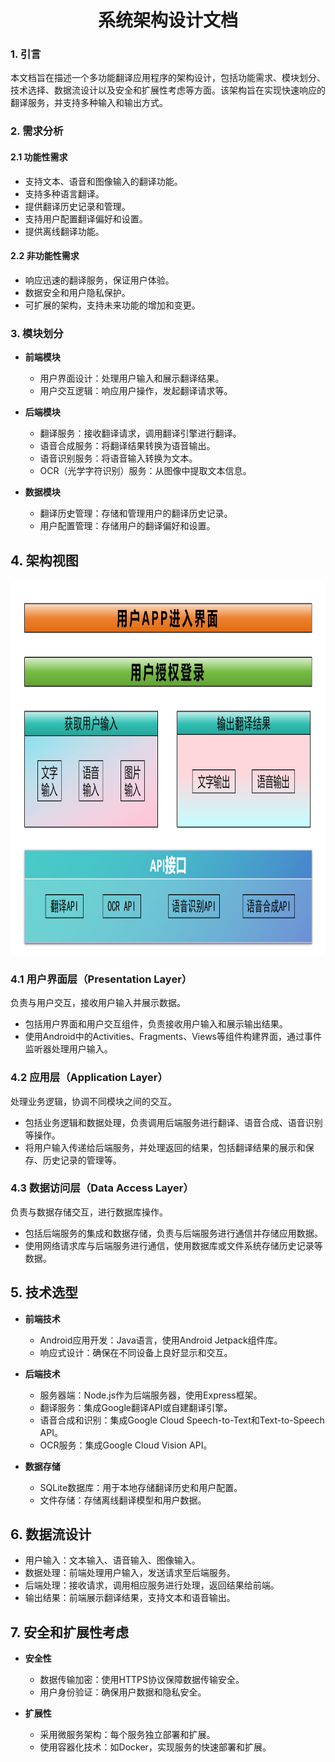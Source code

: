 <h1 align="center">系统架构设计文档</h1>

### 1. 引言
本文档旨在描述一个多功能翻译应用程序的架构设计，包括功能需求、模块划分、技术选择、数据流设计以及安全和扩展性考虑等方面。该架构旨在实现快速响应的翻译服务，并支持多种输入和输出方式。

### 2. 需求分析
#### 2.1 功能性需求
- 支持文本、语音和图像输入的翻译功能。
- 支持多种语言翻译。
- 提供翻译历史记录和管理。
- 支持用户配置翻译偏好和设置。
- 提供离线翻译功能。

#### 2.2 非功能性需求
- 响应迅速的翻译服务，保证用户体验。
- 数据安全和用户隐私保护。
- 可扩展的架构，支持未来功能的增加和变更。

### 3.  模块划分
- **前端模块**
  - 用户界面设计：处理用户输入和展示翻译结果。
  - 用户交互逻辑：响应用户操作，发起翻译请求等。

- **后端模块**
  - 翻译服务：接收翻译请求，调用翻译引擎进行翻译。
  - 语音合成服务：将翻译结果转换为语音输出。
  - 语音识别服务：将语音输入转换为文本。
  - OCR（光学字符识别）服务：从图像中提取文本信息。

- **数据模块**
  - 翻译历史管理：存储和管理用户的翻译历史记录。
  - 用户配置管理：存储用户的翻译偏好和设置。

## 4. 架构视图

<img src="/pics/Arc.png" width="800" height="600">

### 4.1 用户界面层（Presentation Layer）
  负责与用户交互，接收用户输入并展示数据。
- 包括用户界面和用户交互组件，负责接收用户输入和展示输出结果。
- 使用Android中的Activities、Fragments、Views等组件构建界面，通过事件监听器处理用户输入。

### 4.2 应用层（Application Layer）
 处理业务逻辑，协调不同模块之间的交互。
- 包括业务逻辑和数据处理，负责调用后端服务进行翻译、语音合成、语音识别等操作。
- 将用户输入传递给后端服务，并处理返回的结果，包括翻译结果的展示和保存、历史记录的管理等。

### 4.3 数据访问层（Data Access Layer）
负责与数据存储交互，进行数据库操作。

- 包括后端服务的集成和数据存储，负责与后端服务进行通信并存储应用数据。
- 使用网络请求库与后端服务进行通信，使用数据库或文件系统存储历史记录等数据。


## 5. 技术选型
- **前端技术**
  - Android应用开发：Java语言，使用Android Jetpack组件库。
  - 响应式设计：确保在不同设备上良好显示和交互。
  
- **后端技术**
  - 服务器端：Node.js作为后端服务器，使用Express框架。
  - 翻译服务：集成Google翻译API或自建翻译引擎。
  - 语音合成和识别：集成Google Cloud Speech-to-Text和Text-to-Speech API。
  - OCR服务：集成Google Cloud Vision API。

- **数据存储**
  - SQLite数据库：用于本地存储翻译历史和用户配置。
  - 文件存储：存储离线翻译模型和用户数据。

## 6. 数据流设计
- 用户输入：文本输入、语音输入、图像输入。
- 数据处理：前端处理用户输入，发送请求至后端服务。
- 后端处理：接收请求，调用相应服务进行处理，返回结果给前端。
- 输出结果：前端展示翻译结果，支持文本和语音输出。

## 7. 安全和扩展性考虑
- **安全性**
  - 数据传输加密：使用HTTPS协议保障数据传输安全。
  - 用户身份验证：确保用户数据和隐私安全。

- **扩展性**
  - 采用微服务架构：每个服务独立部署和扩展。
  - 使用容器化技术：如Docker，实现服务的快速部署和扩展。



